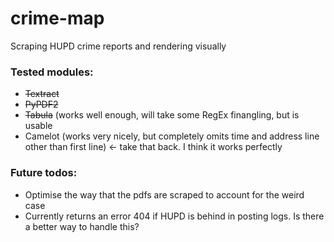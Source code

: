 # crime-map
Scraping HUPD crime reports and rendering visually


### Tested modules: 

- ~~Textract~~
- ~~PyPDF2~~
- ~~Tabula~~ (works well enough, will take some RegEx finangling, but is usable
- Camelot (works very nicely, but completely omits time and address line other than first line) <- take that back. I think it works perfectly

### Future todos: 
- Optimise the way that the pdfs are scraped to account for the weird case
- Currently returns an error 404 if HUPD is behind in posting logs. Is there a better way to handle this?